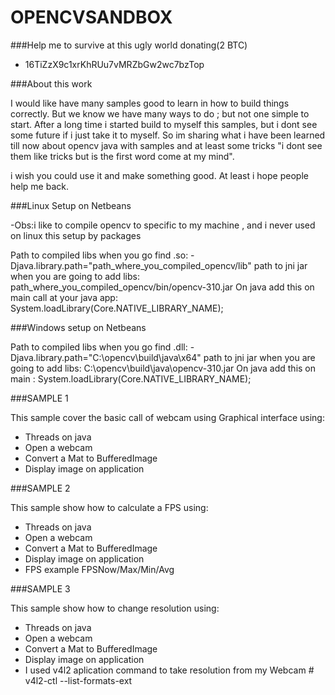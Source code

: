 # OPENCVSANDBOX

###Help me to survive at this ugly world donating(2 BTC)
- 16TiZzX9c1xrKhRUu7vMRZbGw2wc7bzTop

###About this work

 I would like have many samples good to learn in how to build things correctly. But we know we have many ways to do ; but not one simple to start. After a long time i started build to myself this samples, but i dont see some future if i just take it to myself. So im sharing what i have been learned till now about opencv java with samples and at least some tricks "i dont see them like tricks but is the first word come at my mind". 

 i wish you could use it and make something good. At least i hope people help me back. 

###Linux Setup on Netbeans

-Obs:i like to compile opencv to specific to my machine , and i never used on linux this setup by packages

Path to compiled libs when you go find .so: -Djava.library.path="path_where_you_compiled_opencv/lib"
path to jni jar when you are going to add libs: path_where_you_compiled_opencv/bin/opencv-310.jar
On java add this on main call at your java app: System.loadLibrary(Core.NATIVE_LIBRARY_NAME);

###Windows setup on Netbeans

Path to compiled libs when you go find .dll: -Djava.library.path="C:\opencv\build\java\x64\"
path to jni jar when you are going to add libs: C:\opencv\build\java\opencv-310.jar
On java add this on main : System.loadLibrary(Core.NATIVE_LIBRARY_NAME);


###SAMPLE 1 

 This sample cover the basic call of webcam using Graphical interface using:
 - Threads on java
 - Open a webcam 
 - Convert a Mat to BufferedImage 
 - Display image on application

###SAMPLE 2 

 This sample show how to calculate a FPS using:
 - Threads on java
 - Open a webcam 
 - Convert a Mat to BufferedImage 
 - Display image on application
 - FPS example FPSNow/Max/Min/Avg

###SAMPLE 3 

 This sample show how to change resolution using:
 - Threads on java
 - Open a webcam 
 - Convert a Mat to BufferedImage 
 - Display image on application
 - I used v4l2 aplication command to take resolution from my Webcam # v4l2-ctl --list-formats-ext


